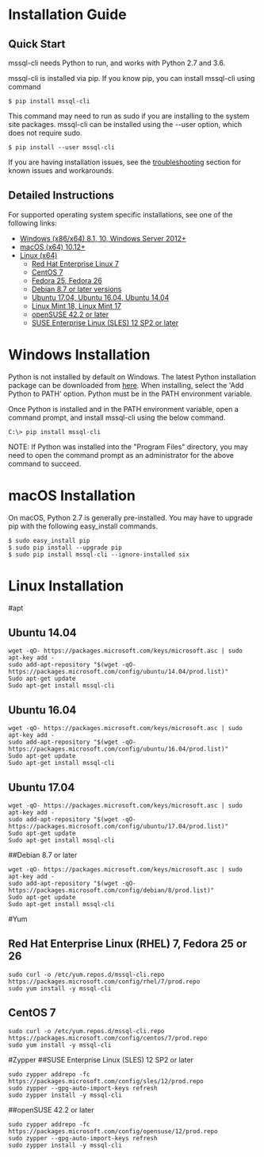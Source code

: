 # Installation Guide

## Quick Start
mssql-cli needs Python to run, and works with Python 2.7 and 3.6.

mssql-cli is installed via pip.  If you know pip, you can install mssql-cli using command
```shell
$ pip install mssql-cli
```
This command may need to run as sudo if you are installing to the system site packages. mssql-cli can be
installed using the --user option, which does not require sudo.
```shell
$ pip install --user mssql-cli
```

If you are having installation issues, see the [troubleshooting](#troubleshooting_guide.md) section for known issues and workarounds.


## Detailed Instructions

For supported operating system specific installations, see one of the following links:

* [Windows (x86/x64) 8.1, 10, Windows Server 2012+](#windows-installation)
* [macOS (x64) 10.12+](#macos-installation)
* [Linux (x64)](#linux-installation)
    * [Red Hat Enterprise Linux 7](#install-red-hat-enterprise-linux-rhel-7)
    * [CentOS 7](#install-centos-7)
    * [Fedora 25, Fedora 26](#install-fedora-25-fedora-26)
    * [Debian 8.7 or later versions](#install-debian-87-or-later)
    * [Ubuntu 17.04, Ubuntu 16.04, Ubuntu 14.04](#install-ubuntu-1704-ubuntu-1604-ubuntu-1404)
    * [Linux Mint 18, Linux Mint 17](#install-linux-mint-18-linux-mint-17)
    * [openSUSE 42.2 or later](#install-opensuse-422-or-later)
    * [SUSE Enterprise Linux (SLES) 12 SP2 or later](#install-suse-enterprise-linux-sles-12-sp2-or-later)

# Windows Installation

Python is not installed by default on Windows.  The latest Python installation package can be downloaded from [here](https://www.python.org/downloads/).  When installing, select the 'Add Python to PATH' option.  Python must be in the PATH environment variable.

Once Python is installed and in the PATH environment variable, open a command prompt, and install mssql-cli using the below command.  

```shell
C:\> pip install mssql-cli
```
NOTE: If Python was installed into the "Program Files" directory, you may need to open the command prompt as an administrator for the above command to succeed.

# macOS Installation

On macOS, Python 2.7 is generally pre-installed. You may have to upgrade pip with the following easy_install commands.

```shell
$ sudo easy_install pip
$ sudo pip install --upgrade pip
$ sudo pip install mssql-cli --ignore-installed six
```

# Linux Installation

#apt
## Ubuntu 14.04
```shell
wget -qO- https://packages.microsoft.com/keys/microsoft.asc | sudo apt-key add -
sudo add-apt-repository "$(wget -qO- https://packages.microsoft.com/config/ubuntu/14.04/prod.list)"
Sudo apt-get update
Sudo apt-get install mssql-cli
```
## Ubuntu 16.04
```shell
wget -qO- https://packages.microsoft.com/keys/microsoft.asc | sudo apt-key add -
sudo add-apt-repository "$(wget -qO- https://packages.microsoft.com/config/ubuntu/16.04/prod.list)"
Sudo apt-get update
Sudo apt-get install mssql-cli
```
## Ubuntu 17.04
```shell
wget -qO- https://packages.microsoft.com/keys/microsoft.asc | sudo apt-key add -
sudo add-apt-repository "$(wget -qO- https://packages.microsoft.com/config/ubuntu/17.04/prod.list)"
Sudo apt-get update
Sudo apt-get install mssql-cli
```

##Debian 8.7 or later
```shell
wget -qO- https://packages.microsoft.com/keys/microsoft.asc | sudo apt-key add -
sudo add-apt-repository "$(wget -qO- https://packages.microsoft.com/config/debian/8/prod.list)"
Sudo apt-get update
Sudo apt-get install mssql-cli
```

#Yum
## Red Hat Enterprise Linux (RHEL) 7, Fedora 25 or 26
```shell
sudo curl -o /etc/yum.repos.d/mssql-cli.repo https://packages.microsoft.com/config/rhel/7/prod.repo
sudo yum install -y mssql-cli
```

## CentOS 7
```shell
sudo curl -o /etc/yum.repos.d/mssql-cli.repo https://packages.microsoft.com/config/centos/7/prod.repo
sudo yum install -y mssql-cli
```

#Zypper
##SUSE Enterprise Linux (SLES) 12 SP2 or later
```shell
sudo zypper addrepo -fc https://packages.microsoft.com/config/sles/12/prod.repo
sudo zypper --gpg-auto-import-keys refresh 
sudo zypper install -y mssql-cli
```
##openSUSE 42.2 or later
```shell
sudo zypper addrepo -fc https://packages.microsoft.com/config/opensuse/12/prod.repo
sudo zypper --gpg-auto-import-keys refresh 
sudo zypper install -y mssql-cli
```